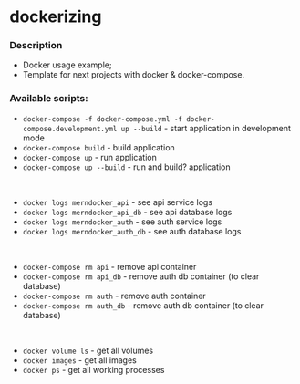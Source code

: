 # dockerizing

### Description
* Docker usage example;
* Template for next projects with docker & docker-compose.


### Available scripts:
* `docker-compose -f docker-compose.yml -f docker-compose.development.yml up --build` - start 
    application in development mode
* `docker-compose build` - build application
* `docker-compose up` - run application
* `docker-compose up --build` - run and build? application

<br>

* `docker logs merndocker_api` - see api service logs
* `docker logs merndocker_api_db` - see api database logs
* `docker logs merndocker_auth` - see auth service logs
* `docker logs merndocker_auth_db` - see auth database logs

<br>

* `docker-compose rm api` - remove api container
* `docker-compose rm api_db` - remove auth db container (to clear database)
* `docker-compose rm auth` - remove auth container
* `docker-compose rm auth_db` - remove auth db container (to clear database)

<br>

* `docker volume ls` - get all volumes
* `docker images` - get all images
* `docker ps` - get all working processes
